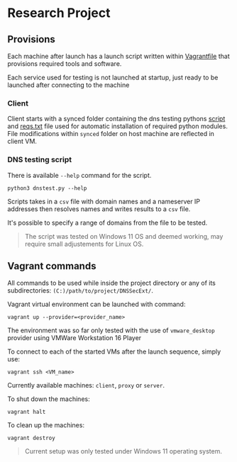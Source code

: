 # Research Project

## Provisions
Each machine after launch has a launch script written within [Vagrantfile](./Vagrantfile) that provisions required tools and software.

Each service used for testing is not launched at startup, just ready to be launched after connecting to the machine

### Client
Client starts with a synced folder containing the dns testing pythons [script](./client/synced/dnstest.py) and [reqs.txt](./client/synced/reqs.txt) file used for automatic installation of required python modules. File modifications within `synced` folder on host machine are reflected in client VM.

### DNS testing script
There is available `--help` command for the script.
```
python3 dnstest.py --help
```
Scripts takes in a `csv` file with domain names and a nameserver IP addresses then resolves names and writes results to a `csv` file.

It's possible to specify a range of domains from the file to be tested.

> The script was tested on Windows 11 OS and deemed working, may require small adjustements for Linux OS.

## Vagrant commands
All commands to be used while inside the project directory or any of its subdirectories: `(C:)/path/to/project/DNSSecExt/`.

Vagrant virtual environment can be launched with command:
```
vagrant up --provider=<provider_name>
```
The environment was so far only tested with the use of `vmware_desktop` provider using VMWare Workstation 16 Player

To connect to each of the started VMs after the launch sequence, simply use:
```
vagrant ssh <VM_name>
```
Currently available machines: `client`, `proxy` or `server`.

To shut down the machines:
```
vagrant halt
```

To clean up the machines:
```
vagrant destroy
```

> Current setup was only tested under Windows 11 operating system.

